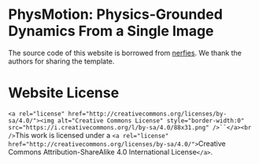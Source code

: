 # PhysMotion: Physics-Grounded Dynamics From a Single Image

The source code of this website is borrowed from [nerfies](https://github.com/nerfies/nerfies.github.io). We thank the authors for sharing the template.

# Website License

`<a rel="license" href="http://creativecommons.org/licenses/by-sa/4.0/"><img alt="Creative Commons License" style="border-width:0" src="https://i.creativecommons.org/l/by-sa/4.0/88x31.png" />``</a><br />`This work is licensed under a `<a rel="license" href="http://creativecommons.org/licenses/by-sa/4.0/">`Creative Commons Attribution-ShareAlike 4.0 International License`</a>`.
